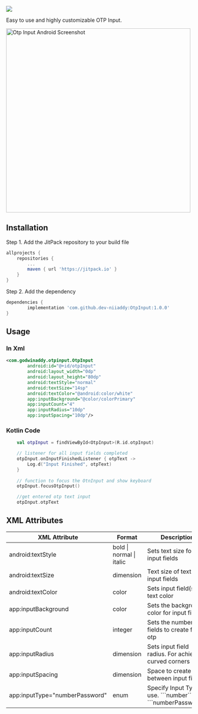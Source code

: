 [![](https://jitpack.io/v/dev-niiaddy/OtpInput.svg)](https://jitpack.io/#dev-niiaddy/OtpInput/Tag)

Easy to use and highly customizable OTP Input.

<img src="https://i.ibb.co/mv9313B/Screenshot-1600877653.png" alt="Otp Input Android Screenshot" border="0" height="500">

## Installation
Step 1. Add the JitPack repository to your build file
```gradle
allprojects {
	repositories {
		...
		maven { url 'https://jitpack.io' }
	}
}
```
Step 2. Add the dependency
```gradle
dependencies {
        implementation 'com.github.dev-niiaddy:OtpInput:1.0.0'
}
```

## Usage

### In Xml
```xml
<com.godwinaddy.otpinput.OtpInput
        android:id="@+id/otpInput"
        android:layout_width="0dp"
        android:layout_height="80dp"
        android:textStyle="normal"
        android:textSize="14sp"
        android:textColor="@android:color/white"
        app:inputBackground="@color/colorPrimary"
        app:inputCount="4"
        app:inputRadius="10dp"
        app:inputSpacing="10dp"/>
```

### Kotlin Code
```kotlin
    val otpInput = findViewById<OtpInput>(R.id.otpInput)

    // listener for all input fields completed
    otpInput.onInputFinishedListener { otpText ->
        Log.d("Input Finished", otpText)
    }
    
    // function to focus the OtnInput and show keyboard
    otpInput.focusOtpInput()

    //get entered otp text input
    otpInput.otpText
```

## XML Attributes
<table>
<thead>
  <tr>
    <th>XML Attribute</th>
    <th>Format</th>
    <th>Description</th>
  </tr>
</thead>
<tbody>
  <tr>
    <td>android:textStyle</td>
    <td>bold | normal | italic</td>
    <td>Sets text size for input fields</td>
  </tr>
  <tr>
    <td>android:textSize</td>
    <td>dimension</td>
    <td>Text size of text in input fields</td>
  </tr>
  <tr>
      <td>android:textColor</td>
      <td>color</td>
      <td>Sets input field(s) text color</td>
    </tr>
  <tr>
    <td>app:inputBackground</td>
    <td>color</td>
    <td>Sets the background color for input fields</td>
  </tr>
  <tr>
    <td>app:inputCount</td>
    <td>integer</td>
    <td>Sets the number of fields to create for otp</td>
  </tr>
  <tr>
    <td>app:inputRadius</td>
    <td>dimension</td>
    <td>Sets input field radius. For achieving curved corners</td>
  </tr>
  <tr>
    <td>app:inputSpacing</td>
    <td>dimension</td>
    <td>Space to create in between input fields</td>
  </tr>
  <tr>
    <td> app:inputType="numberPassword"</td>
    <td>enum</td>
    <td>Specify Input Type to use. ```number``` or ```numberPassword```</td>
  </tr>
</tbody>
</table>